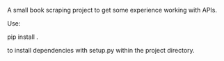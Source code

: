 A small book scraping project to get some experience working with APIs.

Use:

pip install .

to install dependencies with setup.py within the project directory.
